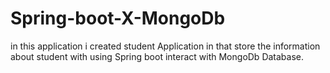 # Spring-boot-X-MongoDb
in this application i created student Application in that store the information about student with using Spring boot interact with MongoDb Database. 
